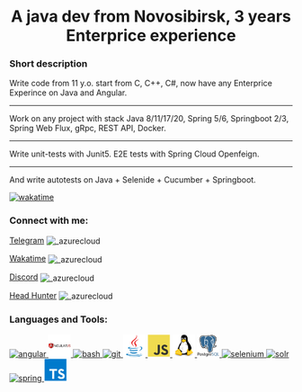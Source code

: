 <h1 align="center">A java dev from Novosibirsk, 3 years Enterprice experience</h3>
<h3>Short description</h3>
<p align="left">
  Write code from 11 y.o. start from C, C++, C#, now have any Enterprice Experince on Java and Angular.
  <hr>Work on any project with stack Java 8/11/17/20, Spring 5/6, Springboot 2/3, Spring Web Flux, gRpc, REST API, Docker.
  <hr>Write unit-tests with Junit5. E2E tests with Spring Cloud Openfeign.
  <hr>And write autotests on Java + Selenide + Cucumber + Springboot.
</p>

[![wakatime](https://wakatime.com/badge/user/739c1638-1d89-440b-830c-5a113833ad6e.svg)](https://wakatime.com/@739c1638-1d89-440b-830c-5a113833ad6e)

<h3 align="left">Connect with me:</h3>

<p align="left">
  <p>
    <a href="https://t.me/DmitriiAzureCloud" target="blank">Telegram</a>
    <img align="center" src="https://github.com/RD-1-2020/RD-1-2020/assets/66185626/dc48153c-b756-430b-8ac4-27bd4088f1b7" alt="_azurecloud" height="40" width="40" />
  </p>
  <p>
    <a href="https://wakatime.com/@azurecloud" target="blank">Wakatime</a>
    <img align="center" src="https://github.com/RD-1-2020/RD-1-2020/assets/66185626/610017a5-4b4c-44d0-9c32-bb0d64eaeb48" alt="_azurecloud" height="40" width="40" />
  </p>
  <p>
    <a href="https://discord.gg/_azurecloud" target="blank">Discord</a>
    <img align="center" src="https://raw.githubusercontent.com/rahuldkjain/github-profile-readme-generator/master/src/images/icons/Social/discord.svg" alt="_azurecloud" height="40" width="40" />
  </p>
  <p>
    <a href="https://novosibirsk.hh.ru/applicant/resumes/view?resume=78c83a46ff0c661a220039ed1f496c48515676" target="blank">Head Hunter</a>
    <img align="center" src="https://github.com/RD-1-2020/RD-1-2020/assets/66185626/18f65e25-b421-4ebb-8f80-1eed02c50fda" alt="_azurecloud" height="40" width="40" />
  </p>
</p>

<h3 align="left">Languages and Tools:</h3>
<p align="left"> <a href="https://angular.io" target="_blank" rel="noreferrer"> <img src="https://angular.io/assets/images/logos/angular/angular.svg" alt="angular" width="40" height="40"/> </a> <a href="https://angular.io" target="_blank" rel="noreferrer"> <img src="https://raw.githubusercontent.com/devicons/devicon/master/icons/angularjs/angularjs-original-wordmark.svg" alt="angularjs" width="40" height="40"/> </a> <a href="https://www.gnu.org/software/bash/" target="_blank" rel="noreferrer"> <img src="https://www.vectorlogo.zone/logos/gnu_bash/gnu_bash-icon.svg" alt="bash" width="40" height="40"/> </a> <a href="https://git-scm.com/" target="_blank" rel="noreferrer"> <img src="https://www.vectorlogo.zone/logos/git-scm/git-scm-icon.svg" alt="git" width="40" height="40"/> </a> <a href="https://www.java.com" target="_blank" rel="noreferrer"> <img src="https://raw.githubusercontent.com/devicons/devicon/master/icons/java/java-original.svg" alt="java" width="40" height="40"/> </a> <a href="https://developer.mozilla.org/en-US/docs/Web/JavaScript" target="_blank" rel="noreferrer"> <img src="https://raw.githubusercontent.com/devicons/devicon/master/icons/javascript/javascript-original.svg" alt="javascript" width="40" height="40"/> </a> <a href="https://www.linux.org/" target="_blank" rel="noreferrer"> <img src="https://raw.githubusercontent.com/devicons/devicon/master/icons/linux/linux-original.svg" alt="linux" width="40" height="40"/> </a> <a href="https://www.postgresql.org" target="_blank" rel="noreferrer"> <img src="https://raw.githubusercontent.com/devicons/devicon/master/icons/postgresql/postgresql-original-wordmark.svg" alt="postgresql" width="40" height="40"/> </a> <a href="https://www.selenium.dev" target="_blank" rel="noreferrer"> <img src="https://raw.githubusercontent.com/detain/svg-logos/780f25886640cef088af994181646db2f6b1a3f8/svg/selenium-logo.svg" alt="selenium" width="40" height="40"/> </a> <a href="https://lucene.apache.org/solr/" target="_blank" rel="noreferrer"> <img src="https://www.vectorlogo.zone/logos/apache_solr/apache_solr-icon.svg" alt="solr" width="40" height="40"/> </a> <a href="https://spring.io/" target="_blank" rel="noreferrer"> <img src="https://www.vectorlogo.zone/logos/springio/springio-icon.svg" alt="spring" width="40" height="40"/> </a> <a href="https://www.typescriptlang.org/" target="_blank" rel="noreferrer"> <img src="https://raw.githubusercontent.com/devicons/devicon/master/icons/typescript/typescript-original.svg" alt="typescript" width="40" height="40"/> </a> </p>
